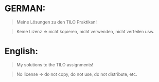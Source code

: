 # GERMAN:

> Meine Lösungen zu den TILO Praktikan!

> Keine Lizenz => nicht kopieren, nicht verwenden, nicht verteilen usw.



# English:

> My solutions to the TILO assignments!

> No license => do not copy, do not use, do not distribute, etc.
